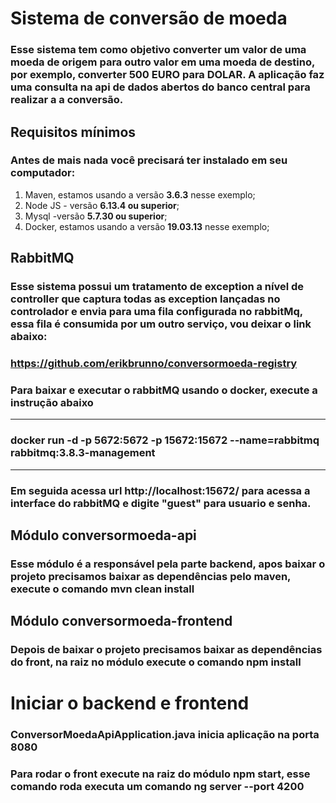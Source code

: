 # Sistema de conversão de moeda

### Esse sistema tem como objetivo converter um valor de uma moeda de origem para outro valor em uma moeda de destino, por exemplo, converter 500 EURO para DOLAR. A aplicação faz uma consulta na api de dados abertos do banco central para realizar a a conversão.

## Requisitos mínimos

### Antes de mais nada você precisará ter instalado em seu computador:

1. Maven, estamos usando a versão **3.6.3** nesse exemplo;
2. Node JS - versão **6.13.4 ou superior**;
3. Mysql -versão **5.7.30 ou superior**;
4. Docker, estamos usando a versão **19.03.13** nesse exemplo;

## RabbitMQ

### Esse sistema possui um tratamento de exception a nível de controller que captura todas as exception lançadas no controlador e envia para uma fila configurada no rabbitMq, essa fila é consumida por um outro serviço, vou deixar o link abaixo:

### https://github.com/erikbrunno/conversormoeda-registry

### Para baixar e executar o rabbitMQ usando o docker, execute a instrução abaixo

---------------------------------------------------------------------------------------
### docker run -d -p 5672:5672 -p 15672:15672 --name=rabbitmq rabbitmq:3.8.3-management 
---------------------------------------------------------------------------------------

### Em seguida acessa url http://localhost:15672/ para acessa a interface do rabbitMQ e digite "guest" para usuario e senha.

## Módulo **conversormoeda-api**
### Esse módulo é a responsável pela parte backend, apos baixar o projeto precisamos baixar as dependências pelo maven, execute o comando **mvn clean install**

## Módulo **conversormoeda-frontend** 
### Depois de baixar o projeto precisamos baixar as dependências do front, na raiz no módulo execute o comando **npm install**

# Iniciar o backend e frontend

### ConversorMoedaApiApplication.java inicia aplicação na porta 8080
### Para rodar o front execute na raiz do módulo npm start, esse comando roda executa um comando ng server --port 4200
